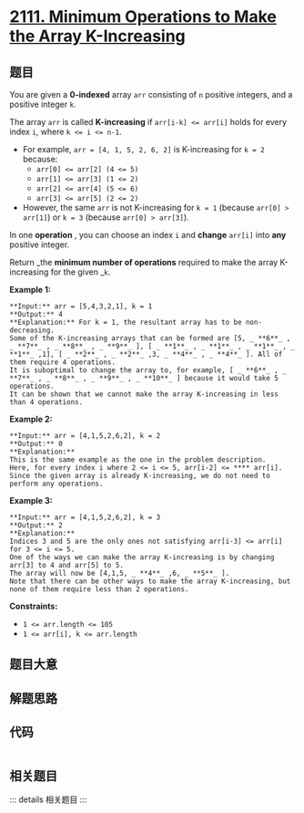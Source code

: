 # [2111. Minimum Operations to Make the Array K-Increasing](https://leetcode.com/problems/minimum-operations-to-make-the-array-k-increasing)

## 题目

You are given a **0-indexed** array `arr` consisting of `n` positive integers,
and a positive integer `k`.

The array `arr` is called **K-increasing** if `arr[i-k] <= arr[i]` holds for
every index `i`, where `k <= i <= n-1`.

  * For example, `arr = [4, 1, 5, 2, 6, 2]` is K-increasing for `k = 2` because: 
    * `arr[0] <= arr[2] (4 <= 5)`
    * `arr[1] <= arr[3] (1 <= 2)`
    * `arr[2] <= arr[4] (5 <= 6)`
    * `arr[3] <= arr[5] (2 <= 2)`
  * However, the same `arr` is not K-increasing for `k = 1` (because `arr[0] > arr[1]`) or `k = 3` (because `arr[0] > arr[3]`).

In one **operation** , you can choose an index `i` and **change** `arr[i]`
into **any** positive integer.

Return _the **minimum number of operations** required to make the array
K-increasing for the given _`k`.



**Example 1:**

    
    
    **Input:** arr = [5,4,3,2,1], k = 1
    **Output:** 4
    **Explanation:** For k = 1, the resultant array has to be non-decreasing.
    Some of the K-increasing arrays that can be formed are [5, _ **6**_ , _ **7**_ , _ **8**_ , _ **9**_ ], [ _ **1**_ , _ **1**_ , _ **1**_ , _ **1**_ ,1], [ _ **2**_ , _ **2**_ ,3, _ **4**_ , _ **4**_ ]. All of them require 4 operations.
    It is suboptimal to change the array to, for example, [ _ **6**_ , _ **7**_ , _ **8**_ , _ **9**_ , _ **10**_ ] because it would take 5 operations.
    It can be shown that we cannot make the array K-increasing in less than 4 operations.
    

**Example 2:**

    
    
    **Input:** arr = [4,1,5,2,6,2], k = 2
    **Output:** 0
    **Explanation:**
    This is the same example as the one in the problem description.
    Here, for every index i where 2 <= i <= 5, arr[i-2] <= **** arr[i].
    Since the given array is already K-increasing, we do not need to perform any operations.

**Example 3:**

    
    
    **Input:** arr = [4,1,5,2,6,2], k = 3
    **Output:** 2
    **Explanation:**
    Indices 3 and 5 are the only ones not satisfying arr[i-3] <= arr[i] for 3 <= i <= 5.
    One of the ways we can make the array K-increasing is by changing arr[3] to 4 and arr[5] to 5.
    The array will now be [4,1,5, _ **4**_ ,6, _ **5**_ ].
    Note that there can be other ways to make the array K-increasing, but none of them require less than 2 operations.
    



**Constraints:**

  * `1 <= arr.length <= 105`
  * `1 <= arr[i], k <= arr.length`


## 题目大意

## 解题思路

## 代码

```javascript

```

## 相关题目

::: details 相关题目
:::
